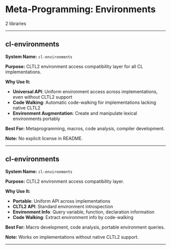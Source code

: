 # Meta-Programming: Environments

2 libraries

---

## cl-environments

**System Name:** `cl-environments`

**Purpose:** CLTL2 environment access compatibility layer for all CL implementations.

**Why Use It:**
- **Universal API**: Uniform environment access across implementations, even without CLTL2 support
- **Code Walking**: Automatic code-walking for implementations lacking native CLTL2
- **Environment Augmentation**: Create and manipulate lexical environments portably

**Best For:** Metaprogramming, macros, code analysis, compiler development.

**Note:** No explicit license in README.

---


## cl-environments

**System Name:** `cl-environments`

**Purpose:** CLTL2 environment access compatibility layer.

**Why Use It:**
- **Portable**: Uniform API across implementations
- **CLTL2 API**: Standard environment introspection
- **Environment Info**: Query variable, function, declaration information
- **Code Walking**: Extract environment info by code-walking

**Best For:** Macro development, code analysis, portable environment queries.

**Note:** Works on implementations without native CLTL2 support.

---



